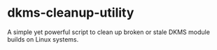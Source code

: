# dkms-cleanup-utility
 A simple yet powerful script to clean up broken or stale DKMS module builds on Linux systems.
